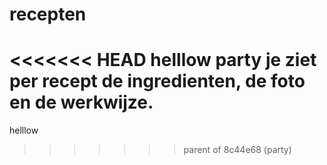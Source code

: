# recepten
<<<<<<< HEAD
helllow 
party
je ziet per recept de ingredienten, de foto en de werkwijze.
=======
helllow 
>>>>>>> parent of 8c44e68 (party)
